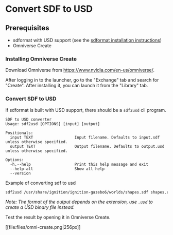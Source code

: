 # Convert SDF to USD

## Prerequisites

* sdformat with USD support (see the [sdformat installation instructions](/tutorials?tut=install&ver=>%3D+12))
* Omniverse Create

### Installing Omniverse Create

Download Omniverse from https://www.nvidia.com/en-us/omniverse/.

After logging in to the launcher, go to the "Exchange" tab and search for "Create". After installing it, you can launch it from the "Library" tab.

### Convert SDF to USD

If sdformat is built with USD support, there should be a `sdf2usd` cli program.

```
SDF to USD converter
Usage: sdf2usd [OPTIONS] [input] [output]

Positionals:
  input TEXT                  Input filename. Defaults to input.sdf unless otherwise specified.
  output TEXT                 Output filename. Defaults to output.usd unless otherwise specified.

Options:
  -h,--help                   Print this help message and exit
  --help-all                  Show all help
  --version                   
```

Example of converting sdf to usd

```bash
sdf2usd /usr/share/ignition/ignition-gazebo6/worlds/shapes.sdf shapes.usda
```

*Note: The format of the output depends on the extension, use `.usd` to create a USD binary file instead.*

Test the result by opening it in Omniverse Create.

<!--TODO: Bug in sdf2usd? Some shapes are clipping through the plane-->
[[file:files/omni-create.png|256px]]


